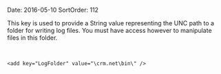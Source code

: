Date: 2016-05-10
SortOrder: 112

This key is used to provide a String value representing the UNC path to a folder for writing log files. You must have access however to manipulate files in this folder.

 

```
<add key="LogFolder" value="\crm.net\bin\" />
```

 
